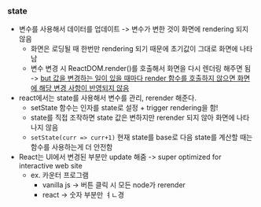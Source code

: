 <h3> state </h3>

- 변수를 사용해서 데이터를 업데이트 -> 변수가 변한 것이 화면에 rendering 되지 않음
	- 화면은 로딩될 때 한번만 rendering 되기 때문에 초기값이 그대로 화면에 나타남
	- 변수 변경 시 ReactDOM.render()를 호출해서 화면을 다시 렌더링 해주면 됨 -> <u>but 값을 변경하는 일이 있을 때마다 render 함수를 호출하지 않으면 화면에 해당 변경 사항이 반영되지 않음</u>
- react에서는 state를 사용해서 변수를 관리, rerender 해준다.
	- setState 함수는 인자를 state로 설정 + trigger rendering을 함!
	- state를 직접 조작하면 state 값은 변하지만 rerender 되지 않아 화면에 나타나지 않음
	- `setState(curr => curr+1)` 현재 state를 base로 다음 state를 계산할 때는 함수를 사용하는게 더 안전함	
- React는 UI에서 변경된 부분만 update 해줌 -> super optimized for interactive web site
	- ex. 카운터 프로그램
		- vanilla js -> 버튼 클릭 시 모든 node가 rerender
		- react -> 숫자 부분만 ㅕㄴ경


		
